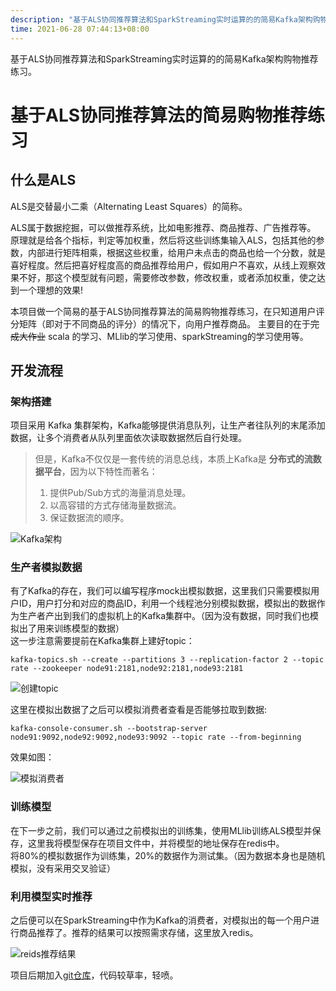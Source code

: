```yaml
---
description: "基于ALS协同推荐算法和SparkStreaming实时运算的的简易Kafka架构购物推荐练习。"
time: 2021-06-28 07:44:13+08:00
---
```


基于ALS协同推荐算法和SparkStreaming实时运算的的简易Kafka架构购物推荐练习。

# 基于ALS协同推荐算法的简易购物推荐练习

## 什么是ALS

ALS是交替最小二乘（Alternating Least Squares）的简称。  

ALS属于数据挖掘，可以做推荐系统，比如电影推荐、商品推荐、广告推荐等。  
原理就是给各个指标，判定等加权重，然后将这些训练集输入ALS，包括其他的参数，内部进行矩阵相乘，根据这些权重，给用户未点击的商品也给一个分数，就是喜好程度。然后把喜好程度高的商品推荐给用户，假如用户不喜欢，从线上观察效果不好，那这个模型就有问题，需要修改参数，修改权重，或者添加权重，使之达到一个理想的效果!

本项目做一个简易的基于ALS协同推荐算法的简易购物推荐练习，在只知道用户评分矩阵（即对于不同商品的评分）的情况下，向用户推荐商品。
主要目的在于~~完成大作业~~ scala 的学习、MLlib的学习使用、sparkStreaming的学习使用等。

## 开发流程

### 架构搭建

项目采用 Kafka 集群架构，Kafka能够提供消息队列，让生产者往队列的末尾添加数据，让多个消费者从队列里面依次读取数据然后自行处理。  

> 但是，Kafka不仅仅是一套传统的消息总线，本质上Kafka是 **分布式的流数据平台**，因为以下特性而著名：  
> 1. 提供Pub/Sub方式的海量消息处理。
> 2. 以高容错的方式存储海量数据流。
> 3. 保证数据流的顺序。

![Kafka架构](https://img.foril.fun/kafka%E6%B6%88%E6%81%AF%E9%98%9F%E5%88%97.jpg)

### 生产者模拟数据

有了Kafka的存在，我们可以编写程序mock出模拟数据，这里我们只需要模拟用户ID，用户打分和对应的商品ID，利用一个线程池分别模拟数据，模拟出的数据作为生产者产出到我们的虚拟机上的Kafka集群中。（因为没有数据，同时我们也模拟出了用来训练模型的数据）  
这一步注意需要提前在Kafka集群上建好topic：

```
kafka-topics.sh --create --partitions 3 --replication-factor 2 --topic rate --zookeeper node91:2181,node92:2181,node93:2181
```

![创建topic](https://img.foril.fun/%E5%88%9B%E5%BB%BAtopic.jpg)

这里在模拟出数据了之后可以模拟消费者查看是否能够拉取到数据:

```
kafka-console-consumer.sh --bootstrap-server node91:9092,node92:9092,node93:9092 --topic rate --from-beginning
```

效果如图：

![模拟消费者](https://img.foril.fun/%E6%A8%A1%E6%8B%9F%E6%B6%88%E8%B4%B9%E8%80%85.jpg)

### 训练模型

在下一步之前，我们可以通过之前模拟出的训练集，使用MLlib训练ALS模型并保存，这里我将模型保存在项目文件中，并将模型的地址保存在redis中。  
将80%的模拟数据作为训练集，20%的数据作为测试集。（因为数据本身也是随机模拟，没有采用交叉验证）  

### 利用模型实时推荐

之后便可以在SparkStreaming中作为Kafka的消费者，对模拟出的每一个用户进行商品推荐了。推荐的结果可以按照需求存储，这里放入redis。

![reids推荐结果](https://img.foril.fun/redis%E6%8E%A8%E8%8D%90%E7%BB%93%E6%9E%9C.jpg)

项目后期加入[git仓库](https://gitee.com/foril/als_model_prac)，代码较草率，轻喷。
